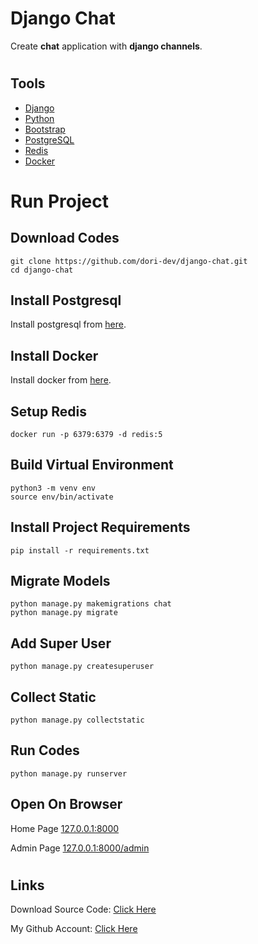 # Django Chat

Create <b>chat</b> application with <b>django channels</b>.

<!--

install webdriver for test codes https://chromedriver.chromium.org/
copy "chromedriver" binary file in env/bin/ path!
python manage.py test

set .env file for database and secret_key
-->

#

## Tools

- [Django](https://www.djangoproject.com/)
- [Python](https://www.python.org/)
- [Bootstrap](https://getbootstrap.com/)
- [PostgreSQL](https://www.postgresql.org/)
- [Redis](https://redis.io/)
- [Docker](https://www.docker.com/)

#

# Run Project

## Download Codes

```
git clone https://github.com/dori-dev/django-chat.git
cd django-chat
```

## Install Postgresql

Install postgresql from [here](https://www.postgresql.org/download/).

## Install Docker

Install docker from [here](https://docs.docker.com/engine/install/).

## Setup Redis

```
docker run -p 6379:6379 -d redis:5
```

## Build Virtual Environment

```
python3 -m venv env
source env/bin/activate
```

## Install Project Requirements

```
pip install -r requirements.txt
```

## Migrate Models

```
python manage.py makemigrations chat
python manage.py migrate
```

## Add Super User

```
python manage.py createsuperuser
```

## Collect Static

```
python manage.py collectstatic
```

## Run Codes

```
python manage.py runserver
```

## Open On Browser

Home Page
[127.0.0.1:8000](http://127.0.0.1:8000/)

Admin Page
[127.0.0.1:8000/admin](http://127.0.0.1:8000/admin)

#

## Links

Download Source Code: [Click Here](https://github.com/dori-dev/django-chat/archive/refs/heads/master.zip)

My Github Account: [Click Here](https://github.com/dori-dev/)
